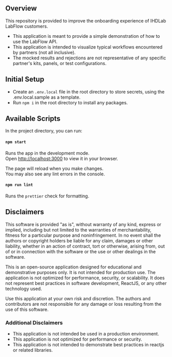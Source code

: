 ## Overview
This repository is provided to improve the onboarding experience of IHDLab LabFlow customers.

- This application is meant to provide a simple demonstration of how to use the LabFlow API.
- This application is intended to visualize typical workflows encountered by partners (not all inclusive).
- The mocked results and rejections are not representative of any specific partner's kits, panels, or test configurations.

## Initial Setup

- Create an `.env.local` file in the root directory to store secrets, using the .env.local.sample as a template.
- Run `npm i` in the root directory to install any packages.

## Available Scripts

In the project directory, you can run:

#### `npm start`

Runs the app in the development mode.\
Open [http://localhost:3000](http://localhost:3000) to view it in your browser.

The page will reload when you make changes.\
You may also see any lint errors in the console.

#### `npm run lint`

Runs the `prettier` check for formatting.

## Disclaimers
This software is provided "as is", without warranty of any kind, express or implied,
including but not limited to the warranties of merchantability, fitness for a particular
purpose and noninfringement. In no event shall the authors or copyright holders be liable
for any claim, damages or other liability, whether in an action of contract, tort or otherwise,
arising from, out of or in connection with the software or the use or other dealings in the software.

This is an open-source application designed for educational and demonstrative purposes only.
It is not intended for production use. The application is not optimized for performance,
security, or scalability. It does not represent best practices in software development,
ReactJS, or any other technology used.

Use this application at your own risk and discretion. The authors and contributors are
not responsible for any damage or loss resulting from the use of this software.

### Additional Disclaimers
- This application is not intended be used in a production environment.
- This application is not optimized for performance or security.
- This application is not intended to demonstrate best practices in reactjs or related libraries.
